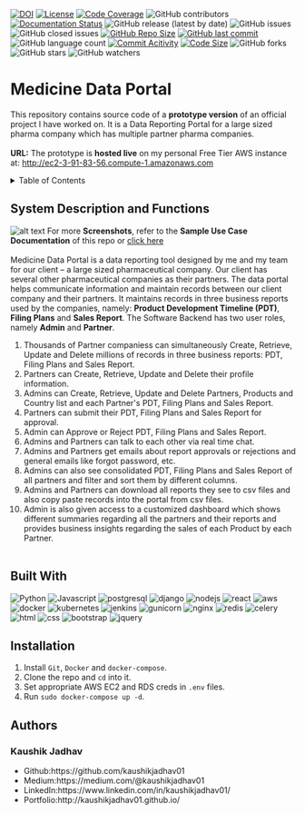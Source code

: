[![DOI](https://zenodo.org/badge/316682135.svg)](https://zenodo.org/doi/10.5281/zenodo.10421266)
[![License](https://img.shields.io/badge/License-MIT-green.svg)](https://github.com/Medicine-Data-Portal__Data-Reporting-Tool/blob/main/LICENSE)
[![Code Coverage](https://codecov.io/gh/NCSU-Fall-2022-SE-Project-Team-11/XpensAuditor---Group-11/branch/main/graphs/badge.svg)](https://codecov.io)
![GitHub contributors](https://img.shields.io/badge/Contributors-1-brightgreen)
[![Documentation Status](https://readthedocs.org/projects/ansicolortags/badge/?version=latest)](https://github.com/kaushikjadhav01/Medicine-Data-Portal__Data-Reporting-Tool/edit/master/README.md)
![GitHub release (latest by date)](https://img.shields.io/github/v/release/kaushikjadhav01/Medicine-Data-Portal__Data-Reporting-Tool)
![GitHub issues](https://img.shields.io/github/issues/kaushikjadhav01/Medicine-Data-Portal__Data-Reporting-Tool)
![GitHub closed issues](https://img.shields.io/github/issues-closed/kaushikjadhav01/Medicine-Data-Portal__Data-Reporting-Tool)
[![GitHub Repo Size](https://img.shields.io/github/repo-size/kaushikjadhav01/Medicine-Data-Portal__Data-Reporting-Tool.svg)](https://img.shields.io/github/repo-size/kaushikjadhav01/Medicine-Data-Portal__Data-Reporting-Tool.svg)
[![GitHub last commit](https://img.shields.io/github/last-commit/kaushikjadhav01/Medicine-Data-Portal__Data-Reporting-Tool)](https://github.com/kaushikjadhav01/Medicine-Data-Portal__Data-Reporting-Tool/commits/main)
![GitHub language count](https://img.shields.io/github/languages/count/kaushikjadhav01/Medicine-Data-Portal__Data-Reporting-Tool)
[![Commit Acitivity](https://img.shields.io/github/commit-activity/m/kaushikjadhav01/Medicine-Data-Portal__Data-Reporting-Tool)](https://github.com/kaushikjadhav01/Medicine-Data-Portal__Data-Reporting-Tool)
[![Code Size](https://img.shields.io/github/languages/code-size/kaushikjadhav01/Medicine-Data-Portal__Data-Reporting-Tool)](mpp-backend)
![GitHub forks](https://img.shields.io/github/forks/kaushikjadhav01/Medicine-Data-Portal__Data-Reporting-Tool?style=social)
![GitHub stars](https://img.shields.io/github/stars/kaushikjadhav01/Medicine-Data-Portal__Data-Reporting-Tool?style=social)
![GitHub watchers](https://img.shields.io/github/watchers/kaushikjadhav01/Medicine-Data-Portal__Data-Reporting-Tool?style=social)

# Medicine Data Portal
This repository contains source code of a **prototype version** of an official project I have worked on. It is a Data Reporting Portal for a large sized pharma company which has multiple partner pharma companies.
<br><br>
**URL:** The prototype is **hosted live** on my personal Free Tier AWS instance at: http://ec2-3-91-83-56.compute-1.amazonaws.com

<!-- TABLE OF CONTENTS -->
<details>
  <summary>Table of Contents</summary>
  <ol>
    <li><a href="#system-description-and-functions">System Description and Functions</a></li>
    <li><a href="#built-with">Built With</a></li>
    <li><a href="#installation">Installation</a></li>
    <li><a href="#authors">Authors</a></li>
  </ol>
</details>

## System Description and Functions
![alt text](https://github.com/kaushikjadhav01/Medicine-Data-Portal__Data-Reporting-Tool/blob/master/screenshots/dashboard_ss.png)
For more **Screenshots**, refer to the **Sample Use Case Documentation** of this repo or <a href ="https://github.com/kaushikjadhav01/Medicine-Data-Portal__Data-Reporting-Tool/blob/master/Sample%20Use%20Case%20Documentation.pdf">click here</a><br/><br/>
Medicine Data Portal is a data reporting tool designed by me and my team for our client – a large sized pharmaceutical company. Our client has several other pharmaceutical companies as their partners. The data portal helps communicate information and maintain records between our client company and their partners. It maintains records in three business reports used by the companies, namely: **Product Development Timeline (PDT)**, **Filing Plans** and **Sales Report**. The Software Backend has two user roles, namely **Admin** and **Partner**.

1. Thousands of Partner companiess can simultaneously Create, Retrieve, Update and Delete millions of records in three business reports: PDT, Filing Plans and Sales Report.
2. Partners can Create, Retrieve, Update and Delete their profile information.
3. Admins can Create, Retrieve, Update and Delete Partners, Products and Country list and each Partner's PDT, Filing Plans and Sales Report. 
4. Partners can submit their PDT, Filing Plans and Sales Report for approval.
5. Admin can Approve or Reject PDT, Filing Plans and Sales Report.
6. Admins and Partners can talk to each other via real time chat.
7. Admins and Partners get emails about report approvals or rejections and general emails like forgot password, etc.
8. Admins can also see consolidated PDT, Filing Plans and Sales Report of all partners and filter and sort them by different columns.
9. Admins and Partners can download all reports they see to csv files and also copy paste records into the portal from csv files.
10. Admin is also given access to a customized dashboard which shows different summaries regarding all the partners and their reports and provides business insights regarding the sales of each Product by each Partner.<br><br>


## Built With
![Python](https://img.shields.io/badge/Python-3776AB?style=for-the-badge&logo=python&logoColor=white)
![Javascript](https://img.shields.io/badge/JavaScript-323330?style=for-the-badge&logo=javascript&logoColor=F7DF1E)
![postgresql](https://img.shields.io/badge/PostgreSQL-316192?style=for-the-badge&logo=postgresql&logoColor=white)
![django](https://img.shields.io/badge/Django-20232A?style=for-the-badge&logo=django&logoColor=white)
![nodejs](https://img.shields.io/badge/Node.js-43853D?style=for-the-badge&logo=node.js&logoColor=white)
![react](https://img.shields.io/badge/React-20232A?style=for-the-badge&logo=react&logoColor=61DAFB)
![aws](https://img.shields.io/badge/AWS-232F3E?style=for-the-badge&logo=amazon-aws&logoColor=white)
![docker](https://img.shields.io/badge/Docker-006699?style=for-the-badge&logo=docker&logoColor=white)
![kubernetes](https://img.shields.io/badge/Kubernetes-0066cc?style=for-the-badge&logo=kubernetes&logoColor=white)
![jenkins](https://img.shields.io/badge/Jenkins-cc6600?style=for-the-badge&logo=jenkins&logoColor=white)
![gunicorn](https://img.shields.io/badge/Gunicorn-ff3399?style=for-the-badge&logo=graphql&logoColor=white)
![nginx](https://img.shields.io/badge/Nginx-009900?style=for-the-badge&logo=nginx&logoColor=white)
![redis](https://img.shields.io/badge/Redis-cc0000?style=for-the-badge&logo=redis&logoColor=white)
![celery](https://img.shields.io/badge/Celery-66ff66?style=for-the-badge&logo=celery&logoColor=white)
![html](https://img.shields.io/badge/HTML5-E34F26?style=for-the-badge&logo=html5&logoColor=white)
![css](https://img.shields.io/badge/CSS3-1572B6?style=for-the-badge&logo=css3&logoColor=white)
![bootstrap](https://img.shields.io/badge/Bootstrap-563D7C?style=for-the-badge&logo=bootstrap&logoColor=white)
![jquery](https://img.shields.io/badge/jQuery-0769AD?style=for-the-badge&logo=jquery&logoColor=white)

## Installation
1. Install ```Git```, ```Docker``` and ```docker-compose```.
2. Clone the repo and ```cd``` into it.
3. Set appropriate AWS EC2 and RDS creds in ```.env``` files.
4. Run ```sudo docker-compose up -d```.

## Authors
### Kaushik Jadhav
<ul>
<li>Github:https://github.com/kaushikjadhav01</li>
<li>Medium:https://medium.com/@kaushikjadhav01</li>
<li>LinkedIn:https://www.linkedin.com/in/kaushikjadhav01/</li>
<li>Portfolio:http://kaushikjadhav01.github.io/</li>
</ul>

<!-- MARKDOWN LINKS & IMAGES -->

